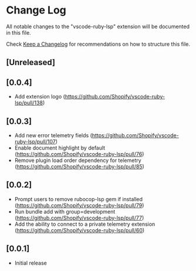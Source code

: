 # Change Log

All notable changes to the "vscode-ruby-lsp" extension will be documented in this file.

Check [Keep a Changelog](http://keepachangelog.com/) for recommendations on how to structure this file.

## [Unreleased]

## [0.0.4]

- Add extension logo (https://github.com/Shopify/vscode-ruby-lsp/pull/138)

## [0.0.3]

- Add new error telemetry fields (https://github.com/Shopify/vscode-ruby-lsp/pull/107)
- Enable document highlight by default (https://github.com/Shopify/vscode-ruby-lsp/pull/76)
- Remove plugin load order dependency for telemetry (https://github.com/Shopify/vscode-ruby-lsp/pull/85)

## [0.0.2]

- Prompt users to remove rubocop-lsp gem if installed (https://github.com/Shopify/vscode-ruby-lsp/pull/79)
- Run bundle add with group=development (https://github.com/Shopify/vscode-ruby-lsp/pull/77)
- Add the ability to connect to a private telemetry extension (https://github.com/Shopify/vscode-ruby-lsp/pull/60)

## [0.0.1]

- Initial release
